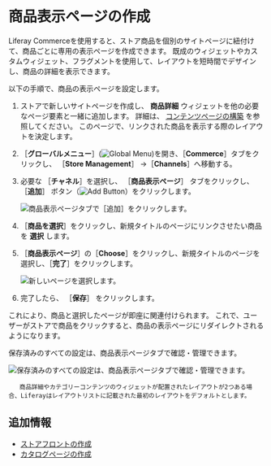 # 商品表示ページの作成

Liferay Commerceを使用すると、ストア商品を個別のサイトページに紐付けて、商品ごとに専用の表示ページを作成できます。 既成のウィジェットやカスタムウィジェット、フラグメントを使用して、レイアウトを短時間でデザインし、商品の詳細を表示できます。

以下の手順で、商品の表示ページを設定します。

1. ストアで新しいサイトページを作成し、 **商品詳細** ウィジェットを他の必要なページ要素と一緒に追加します。 詳細は、 [コンテンツページの構築](https://learn.liferay.com/dxp/latest/ja/site-building/creating-pages/building_and_managing_content_pages.html) を参照してください。 このページで、リンクされた商品を表示する際のレイアウトを決定します。

1. ［**グローバルメニュー**］(![Global Menu](../images/icon-applications-menu.png))を開き、［**Commerce**］タブをクリックし、 ［**Store Management**］ &rarr;［**Channels**］へ移動する。

1. 必要な ［**チャネル**］を選択し、 ［**商品表示ページ**］ タブをクリックし、 ［**追加**］ ボタン（![Add Button](../images/icon-add.png)）をクリックします。

   ![商品表示ページタブで［追加］をクリックします。](./creating-product-display-pages/images/02.png)

1. ［**商品を選択**］をクリックし、新規タイトルのページにリンクさせたい商品を **選択** します。

1. ［**商品表示ページ**］の［**Choose**］をクリックし、新規タイトルのページを選択し、［**完了**］をクリックします。

   ![新しいページを選択します。](./creating-product-display-pages/images/03.png)

1. 完了したら、 ［**保存**］ をクリックします。

これにより、商品と選択したページが即座に関連付けられます。 これで、ユーザーがストアで商品をクリックすると、商品の表示ページにリダイレクトされるようになります。

保存済みのすべての設定は、商品表示ページタブで確認・管理できます。

![保存済みのすべての設定は、商品表示ページタブで確認・管理できます。](./creating-product-display-pages/images/04.png)

```note::
   商品詳細やカテゴリーコンテンツのウィジェットが配置されたレイアウトが2つある場合、Liferayはレイアウトリストに記載された最初のレイアウトをデフォルトとします。
```

## 追加情報

* [ストアフロントの作成](./creating-your-storefront.md)
* [カタログページの作成](./creating-a-catalog-page.md)
